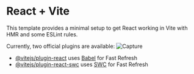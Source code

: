# React + Vite

This template provides a minimal setup to get React working in Vite with HMR and some ESLint rules.

Currently, two official plugins are available:
![Capture](https://github.com/user-attachments/assets/d7c41ed9-77a4-43e5-b6a6-f97f9633510d)

- [@vitejs/plugin-react](https://github.com/vitejs/vite-plugin-react/blob/main/packages/plugin-react/README.md) uses [Babel](https://babeljs.io/) for Fast Refresh
- [@vitejs/plugin-react-swc](https://github.com/vitejs/vite-plugin-react-swc) uses [SWC](https://swc.rs/) for Fast Refresh
